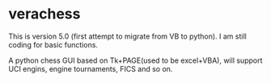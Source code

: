 # verachess
This is version 5.0 (first attempt to migrate from VB to python). I am still coding for basic functions. 

A python chess GUI based on Tk+PAGE(used to be excel+VBA), will support UCI engins, engine tournaments, FICS and so on.
